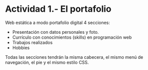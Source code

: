 # Actividad 1.- El portafolio
Web estática a modo portafolio digital 4 secciones:

- Presentación con datos personales y foto.
- Currículo con conocimientos (skills) en programación web
- Trabajos realizados
- Hobbies

Todas las secciones tendrán la misma cabecera, el mismo menú de navegación, el pie y el mismo estilo CSS.